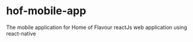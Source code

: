 # hof-mobile-app
The mobile application for Home of Flavour reactJs web application using react-native
